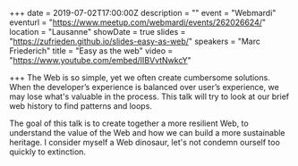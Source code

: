 +++
date = 2019-07-02T17:00:00Z
description = ""
event = "Webmardi"
eventurl = "https://www.meetup.com/webmardi/events/262026624/"
location = "Lausanne"
showDate = true
slides = "https://zufrieden.github.io/slides-easy-as-web/"
speakers = "Marc Friederich"
title = "Easy as the web"
video = "https://www.youtube.com/embed/IIBVvtNwkcY"

+++
The Web is so simple, yet we often create cumbersome solutions.  
When the developer’s experience is balanced over user’s experience, we may lose what's valuable in the process. This talk will try to look at our brief web history to find patterns and loops.  
  
The goal of this talk is to create together a more resilient Web, to understand the value of the Web and how we can build a more sustainable heritage. I consider myself a Web dinosaur, let's not condemn ourself too quickly to extinction.
